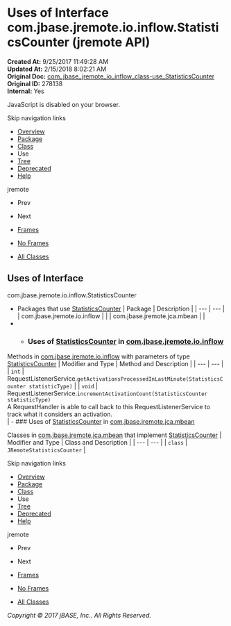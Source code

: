 # Uses of Interface com.jbase.jremote.io.inflow.StatisticsCounter (jremote   API)

**Created At:** 9/25/2017 11:49:28 AM  
**Updated At:** 2/15/2018 8:02:21 AM  
**Original Doc:** [com_jbase_jremote_io_inflow_class-use_StatisticsCounter](https://docs.jbase.com/39257-class-use/com_jbase_jremote_io_inflow_class-use_StatisticsCounter)  
**Original ID:** 278138  
**Internal:** Yes  

<!--<br>    try {<br>        if (location.href.indexOf('is-external=true') == -1) {<br>            parent.document.title="Uses of Interface com.jbase.jremote.io.inflow.StatisticsCounter (jremote   API)";<br>        }<br>    }<br>    catch(err) {<br>    }<br>//-->
JavaScript is disabled on your browser.

Skip navigation links

- [Overview](../../../../../../overview-summary.html)
- [Package](./../../com.jbase.jremote.io.inflow-%28jremote---api%29)
- [Class](./../../statisticscounter-%28jremote---api%29 "interface in com.jbase.jremote.io.inflow")
- Use
- [Tree](./../../com.jbase.jremote.io.inflow-class-hierarchy-%28jremote---api%29)
- [Deprecated](../../../../../../deprecated-list.html)
- [Help](../../../../../../help-doc.html)


jremote <br>

- Prev
- Next


- [Frames](./.)
- [No Frames](./.)


- [All Classes](../../../../../../allclasses-noframe.html)


<!--<br>  allClassesLink = document.getElementById("allclasses\_navbar\_top");<br>  if(window==top) {<br>    allClassesLink.style.display = "block";<br>  }<br>  else {<br>    allClassesLink.style.display = "none";<br>  }<br>  //-->

## Uses of Interface
com.jbase.jremote.io.inflow.StatisticsCounter

- Packages that use [StatisticsCounter](./../../statisticscounter-%28jremote---api%29 "interface in com.jbase.jremote.io.inflow") | Package | Description |
| --- | --- |
| com.jbase.jremote.io.inflow |   |
| com.jbase.jremote.jca.mbean |   |
- - ### Uses of [StatisticsCounter](./../../statisticscounter-%28jremote---api%29 "interface in com.jbase.jremote.io.inflow") in [com.jbase.jremote.io.inflow](./../../com.jbase.jremote.io.inflow-%28jremote---api%29)


Methods in [com.jbase.jremote.io.inflow](./../../com.jbase.jremote.io.inflow-%28jremote---api%29) with parameters of type [StatisticsCounter](./../../statisticscounter-%28jremote---api%29 "interface in com.jbase.jremote.io.inflow") | Modifier and Type | Method and Description |
| --- | --- |
| `int` | RequestListenerService.`getActivationsProcessedInLastMinute(StatisticsCounter statisticType)`  |
| `void` | RequestListenerService.`incrementActivationCount(StatisticsCounter statisticType)`<br>A RequestHandler is able to call back to this RequestListenerService to<br> track what it considers an activation.<br> |
    - ### Uses of [StatisticsCounter](./../../statisticscounter-%28jremote---api%29 "interface in com.jbase.jremote.io.inflow") in [com.jbase.jremote.jca.mbean](./../../../../jca/mbean/com.jbase.jremote.jca.mbean-%28jremote---api%29)


Classes in [com.jbase.jremote.jca.mbean](./../../../../jca/mbean/com.jbase.jremote.jca.mbean-%28jremote---api%29) that implement [StatisticsCounter](./../../statisticscounter-%28jremote---api%29 "interface in com.jbase.jremote.io.inflow") | Modifier and Type | Class and Description |
| --- | --- |
| `class` | `JRemoteStatisticsCounter`  |

Skip navigation links

- [Overview](../../../../../../overview-summary.html)
- [Package](./../../com.jbase.jremote.io.inflow-%28jremote---api%29)
- [Class](./../../statisticscounter-%28jremote---api%29 "interface in com.jbase.jremote.io.inflow")
- Use
- [Tree](./../../com.jbase.jremote.io.inflow-class-hierarchy-%28jremote---api%29)
- [Deprecated](../../../../../../deprecated-list.html)
- [Help](../../../../../../help-doc.html)


jremote <br>

- Prev
- Next


- [Frames](./.)
- [No Frames](./.)


- [All Classes](../../../../../../allclasses-noframe.html)


<!--<br>  allClassesLink = document.getElementById("allclasses\_navbar\_bottom");<br>  if(window==top) {<br>    allClassesLink.style.display = "block";<br>  }<br>  else {<br>    allClassesLink.style.display = "none";<br>  }<br>  //-->

*Copyright © 2017 jBASE, Inc.. All Rights Reserved.*
